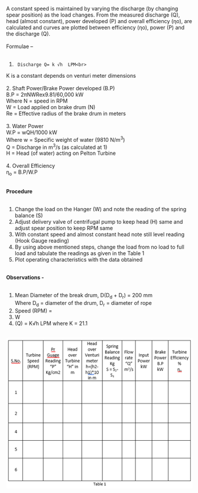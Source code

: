 A constant speed is maintained by varying the discharge (by changing spear position) as the load changes. From the measured discharge (Q), head (almost constant), power developed (P) and overall efficiency (ƞo), are calculated and curves are plotted between efficiency (ƞo), power (P) and the discharge (Q).<br><br>
Formulae –<br><br>
1.		Discharge Q= k √h  LPM<br>
K is a constant depends on venturi meter dimensions<br><br>
2.	Shaft Power/Brake Power developed (B.P)<br>
B.P = 2πNWRex9.81/60,000    kW<br>
Where N = speed in RPM<br>
W = Load applied on brake drum (N)<br>
Re = Effective radius of the brake drum in meters<br><br>
3.	Water Power<br>
W.P = wQH/1000  kW<br>
Where w = Specific weight of water (9810 N/m<sup>3</sup>)<br>
Q = Discharge in m<sup>3</sup>/s (as calculated at 1)<br>
H = Head (of water) acting on Pelton Turbine<br><br>
4.	Overall Efficiency<br> 
ƞ<sub>o</sub> = B.P/W.P<br><br>

<b>Procedure</b><br><br>
1.	Change the load on the Hanger (W) and note the reading of the spring balance (S)<br>
2.	Adjust delivery valve of centrifugal pump to keep head (H) same and adjust spear position to keep RPM same<br>
3.	With constant speed and almost constant head note still level reading (Hook Gauge reading)<br>
4.	By using above mentioned steps, change the load from no load to full load and tabulate the readings as given in the Table 1<br>
5.	Plot operating characteristics with the data obtained<br><br>

<b>Observations -</b><br><br>
1.	Mean Diameter of the break drum, D(D<sub>d</sub> + D<sub>r</sub>) = 200 mm<br>
Where D<sub>d</sub> = diameter of the drum, D<sub>r</sub> = diameter of rope<br>
2.	Speed (RPM) = <br>
3.	W<br>
4. (Q) = K√h  LPM where K = 21.1<br><br>
<img src="images/table1.png">






